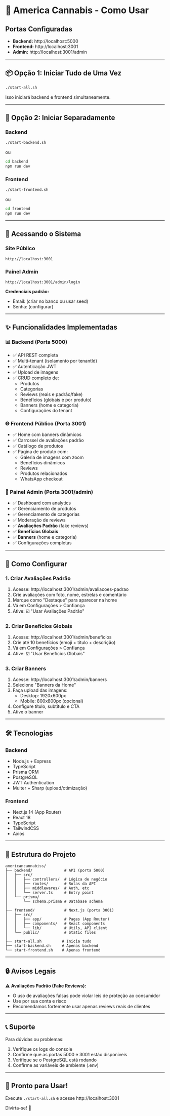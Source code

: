 # 🚀 America Cannabis - Como Usar

## Portas Configuradas

- **Backend:** http://localhost:5000
- **Frontend:** http://localhost:3001
- **Admin:** http://localhost:3001/admin

---

## 📦 Opção 1: Iniciar Tudo de Uma Vez

```bash
./start-all.sh
```

Isso iniciará backend e frontend simultaneamente.

---

## 🔧 Opção 2: Iniciar Separadamente

### Backend
```bash
./start-backend.sh
```
ou
```bash
cd backend
npm run dev
```

### Frontend
```bash
./start-frontend.sh
```
ou
```bash
cd frontend
npm run dev
```

---

## 🎯 Acessando o Sistema

### Site Público
```
http://localhost:3001
```

### Painel Admin
```
http://localhost:3001/admin/login
```

**Credenciais padrão:**
- Email: (criar no banco ou usar seed)
- Senha: (configurar)

---

## ✨ Funcionalidades Implementadas

### 📊 Backend (Porta 5000)
- ✅ API REST completa
- ✅ Multi-tenant (isolamento por tenantId)
- ✅ Autenticação JWT
- ✅ Upload de imagens
- ✅ CRUD completo de:
  - Produtos
  - Categorias
  - Reviews (reais e padrão/fake)
  - Benefícios (globais e por produto)
  - Banners (home e categoria)
  - Configurações do tenant

### 🌐 Frontend Público (Porta 3001)
- ✅ Home com banners dinâmicos
- ✅ Carrossel de avaliações padrão
- ✅ Catálogo de produtos
- ✅ Página de produto com:
  - Galeria de imagens com zoom
  - Benefícios dinâmicos
  - Reviews
  - Produtos relacionados
  - WhatsApp checkout

### 🔧 Painel Admin (Porta 3001/admin)
- ✅ Dashboard com analytics
- ✅ Gerenciamento de produtos
- ✅ Gerenciamento de categorias
- ✅ Moderação de reviews
- ✅ **Avaliações Padrão** (fake reviews)
- ✅ **Benefícios Globais**
- ✅ **Banners** (home e categoria)
- ✅ Configurações completas

---

## 🎨 Como Configurar

### 1. Criar Avaliações Padrão
1. Acesse: http://localhost:3001/admin/avaliacoes-padrao
2. Crie avaliações com foto, nome, estrelas e comentário
3. Marque como "Destaque" para aparecer na home
4. Vá em Configurações > Confiança
5. Ative: ☑️ "Usar Avaliações Padrão"

### 2. Criar Benefícios Globais
1. Acesse: http://localhost:3001/admin/beneficios
2. Crie até 10 benefícios (emoji + título + descrição)
3. Vá em Configurações > Confiança
4. Ative: ☑️ "Usar Benefícios Globais"

### 3. Criar Banners
1. Acesse: http://localhost:3001/admin/banners
2. Selecione "Banners da Home"
3. Faça upload das imagens:
   - Desktop: 1920x600px
   - Mobile: 800x800px (opcional)
4. Configure título, subtítulo e CTA
5. Ative o banner

---

## 🛠️ Tecnologias

### Backend
- Node.js + Express
- TypeScript
- Prisma ORM
- PostgreSQL
- JWT Authentication
- Multer + Sharp (upload/otimização)

### Frontend
- Next.js 14 (App Router)
- React 18
- TypeScript
- TailwindCSS
- Axios

---

## 📝 Estrutura do Projeto

```
americancannabiss/
├── backend/              # API (porta 5000)
│   ├── src/
│   │   ├── controllers/  # Lógica de negócio
│   │   ├── routes/       # Rotas da API
│   │   ├── middlewares/  # Auth, etc
│   │   └── server.ts     # Entry point
│   └── prisma/
│       └── schema.prisma # Database schema
│
├── frontend/             # Next.js (porta 3001)
│   ├── src/
│   │   ├── app/          # Pages (App Router)
│   │   ├── components/   # React components
│   │   └── lib/          # Utils, API client
│   └── public/           # Static files
│
├── start-all.sh         # Inicia tudo
├── start-backend.sh     # Apenas backend
└── start-frontend.sh    # Apenas frontend
```

---

## 🔒 Avisos Legais

⚠️ **Avaliações Padrão (Fake Reviews):**
- O uso de avaliações falsas pode violar leis de proteção ao consumidor
- Use por sua conta e risco
- Recomendamos fortemente usar apenas reviews reais de clientes

---

## 📞 Suporte

Para dúvidas ou problemas:
1. Verifique os logs do console
2. Confirme que as portas 5000 e 3001 estão disponíveis
3. Verifique se o PostgreSQL está rodando
4. Confirme as variáveis de ambiente (.env)

---

## 🎉 Pronto para Usar!

Execute `./start-all.sh` e acesse http://localhost:3001

Divirta-se! 🚀
